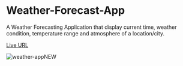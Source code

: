 # Weather-Forecast-App

A Weather Forecasting Application that display current time, weather condition, temperature range and atmosphere of a location/city.

[Live URL](https://glassmorphic-weather-app.netlify.app/)

![weather-appNEW](https://user-images.githubusercontent.com/46662771/151016863-5634bac7-3118-40a0-b3a5-9b970b81c2b3.JPG)
